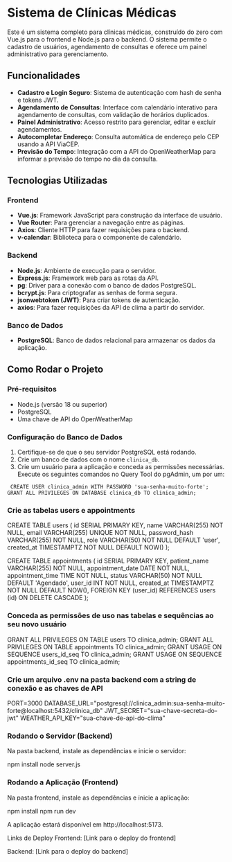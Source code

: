 # Sistema de Clínicas Médicas

Este é um sistema completo para clínicas médicas, construído do zero com Vue.js para o frontend e Node.js para o backend. O sistema permite o cadastro de usuários, agendamento de consultas e oferece um painel administrativo para gerenciamento.

## Funcionalidades

- **Cadastro e Login Seguro**: Sistema de autenticação com hash de senha e tokens JWT.
- **Agendamento de Consultas**: Interface com calendário interativo para agendamento de consultas, com validação de horários duplicados.
- **Painel Administrativo**: Acesso restrito para gerenciar, editar e excluir agendamentos.
- **Autocompletar Endereço**: Consulta automática de endereço pelo CEP usando a API ViaCEP.
- **Previsão do Tempo**: Integração com a API do OpenWeatherMap para informar a previsão do tempo no dia da consulta.

## Tecnologias Utilizadas

### Frontend
- **Vue.js**: Framework JavaScript para construção da interface de usuário.
- **Vue Router**: Para gerenciar a navegação entre as páginas.
- **Axios**: Cliente HTTP para fazer requisições para o backend.
- **v-calendar**: Biblioteca para o componente de calendário.

### Backend
- **Node.js**: Ambiente de execução para o servidor.
- **Express.js**: Framework web para as rotas da API.
- **pg**: Driver para a conexão com o banco de dados PostgreSQL.
- **bcrypt.js**: Para criptografar as senhas de forma segura.
- **jsonwebtoken (JWT)**: Para criar tokens de autenticação.
- **axios**: Para fazer requisições da API de clima a partir do servidor.

### Banco de Dados
- **PostgreSQL**: Banco de dados relacional para armazenar os dados da aplicação.

## Como Rodar o Projeto

### Pré-requisitos
- Node.js (versão 18 ou superior)
- PostgreSQL
- Uma chave de API do OpenWeatherMap

### Configuração do Banco de Dados
1. Certifique-se de que o seu servidor PostgreSQL está rodando.
2. Crie um banco de dados com o nome `clinica_db`.
3. Crie um usuário para a aplicação e conceda as permissões necessárias. Execute os seguintes comandos no Query Tool do pgAdmin, um por um:

`
CREATE USER clinica_admin WITH PASSWORD 'sua-senha-muito-forte';
GRANT ALL PRIVILEGES ON DATABASE clinica_db TO clinica_admin;`

### Crie as tabelas users e appointments

CREATE TABLE users (
  id SERIAL PRIMARY KEY,
  name VARCHAR(255) NOT NULL,
  email VARCHAR(255) UNIQUE NOT NULL,
  password_hash VARCHAR(255) NOT NULL,
  role VARCHAR(50) NOT NULL DEFAULT 'user',
  created_at TIMESTAMPTZ NOT NULL DEFAULT NOW()
);

CREATE TABLE appointments (
  id SERIAL PRIMARY KEY,
  patient_name VARCHAR(255) NOT NULL,
  appointment_date DATE NOT NULL,
  appointment_time TIME NOT NULL,
  status VARCHAR(50) NOT NULL DEFAULT 'Agendado',
  user_id INT NOT NULL,
  created_at TIMESTAMPTZ NOT NULL DEFAULT NOW(),
  FOREIGN KEY (user_id) REFERENCES users (id) ON DELETE CASCADE
);

### Conceda as permissões de uso nas tabelas e sequências ao seu novo usuário

GRANT ALL PRIVILEGES ON TABLE users TO clinica_admin;
GRANT ALL PRIVILEGES ON TABLE appointments TO clinica_admin;
GRANT USAGE ON SEQUENCE users_id_seq TO clinica_admin;
GRANT USAGE ON SEQUENCE appointments_id_seq TO clinica_admin;

### Crie um arquivo .env na pasta backend com a string de conexão e as chaves de API

PORT=3000
DATABASE_URL="postgresql://clinica_admin:sua-senha-muito-forte@localhost:5432/clinica_db"
JWT_SECRET="sua-chave-secreta-do-jwt"
WEATHER_API_KEY="sua-chave-de-api-do-clima"

### Rodando o Servidor (Backend)

Na pasta backend, instale as dependências e inicie o servidor:

npm install
node server.js

### Rodando a Aplicação (Frontend)

Na pasta frontend, instale as dependências e inicie a aplicação:

npm install
npm run dev

A aplicação estará disponível em http://localhost:5173.

Links de Deploy
Frontend: [Link para o deploy do frontend]

Backend: [Link para o deploy do backend]